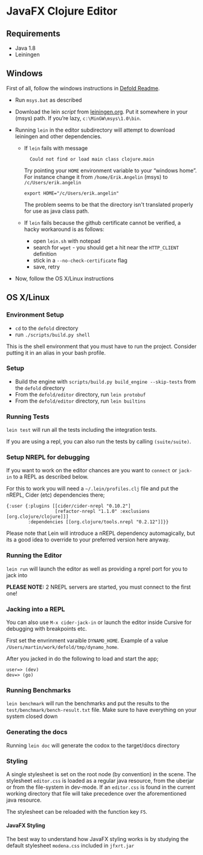 # JavaFX Clojure Editor

## Requirements
* Java 1.8
* Leiningen


## Windows

First of all, follow the windows instructions in [Defold Readme](../README.md).

* Run `msys.bat` as described

* Download the lein _script_ from [leiningen.org](leiningen.org). Put it somewhere in your (msys) path. If you’re lazy, `c:\MinGW\msys\1.0\bin`.

* Running `lein` in the editor subdirectory will attempt to download leiningen and other dependencies.
    - If `lein` fails with message

            Could not find or load main class clojure.main

      Try pointing your `HOME` environment variable to your “windows home”. For instance change it from `/home/Erik.Angelin` (msys) to `/c/Users/erik.angelin`

          export HOME="/c/Users/erik.angelin"

      The problem seems to be that the directory isn't translated properly for use as java class path.

    - If `lein` fails because the github certificate cannot be verified, a hacky workaround is as follows:
      * open `lein.sh` with notepad
      * search for `wget` - you should get a hit near the `HTTP_CLIENT` definition
      * stick in a `--no-check-certificate` flag
      * save, retry

* Now, follow the OS X/Linux instructions

## OS X/Linux

### Environment Setup
* `cd` to the `defold` directory
* run `./scripts/build.py shell`

This is the shell environment that you must have to run the project.
Consider putting it in an alias in your bash profile.

### Setup
* Build the engine with `scripts/build.py build_engine --skip-tests`
  from the `defold` directory
* From the `defold/editor` directory, run `lein protobuf`
* From the `defold/editor` directory, run `lein builtins`

### Running Tests
`lein test` will run all the tests including the integration tests.

If you are using a repl, you can also run the tests by calling `(suite/suite)`.

### Setup NREPL for debugging

If you want to work on the editor chances are you want to `connect` or `jack-in` to a REPL as described below.

For this to work you will need a `~/.lein/profiles.clj` file and put the nREPL, Cider (etc) dependencies there;

```
{:user {:plugins [[cider/cider-nrepl "0.10.2"]
                  [refactor-nrepl "1.1.0" :exclusions [org.clojure/clojure]]]
        :dependencies [[org.clojure/tools.nrepl "0.2.12"]]}}
```

Please note that Lein will introduce a nREPL dependency automagically, but its a good idea to override to your preferred version here anyway.

### Running the Editor
`lein run` will launch the editor as well as providing a nprel port
for you to jack into

**PLEASE NOTE:** 2 NREPL servers are started, you must connect to the first one!

### Jacking into a REPL

You can also use `M-x cider-jack-in` or launch the editor inside Cursive for debugging with breakpoints etc.

First set the envrinment varaible `DYNAMO_HOME`. Example of a value `/Users/martin/work/defold/tmp/dynamo_home`.

After you jacked in do the following to load and start the app;

```
user=> (dev)
dev=> (go)
```

### Running Benchmarks
`lein benchmark` will run the benchmarks and put the results to the
`test/benchmark/bench-result.txt` file. Make sure to have everything
on your system closed down

### Generating the docs
Running `lein doc` will generate the codox to the target/docs directory

### Styling
A single stylesheet is set on the root node (by convention) in the scene. The stylesheet `editor.css` is loaded as a regular java resource, from the uberjar or from the file-system in dev-mode. If an `editor.css` is found in the current working directory that file will take precedence over the aforementioned java resource.

The stylesheet can be reloaded with the function key `F5`.

#### JavaFX Styling
The best way to understand how JavaFX styling works is by studying the default stylesheet `modena.css` included in `jfxrt.jar`
